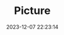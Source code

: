 ---
weight: 1
images:
- /images/edited/82.jpeg
title: Picture
date: 2023-12-07 22:23:14
tags: [luminar neo,work,car,person]
---